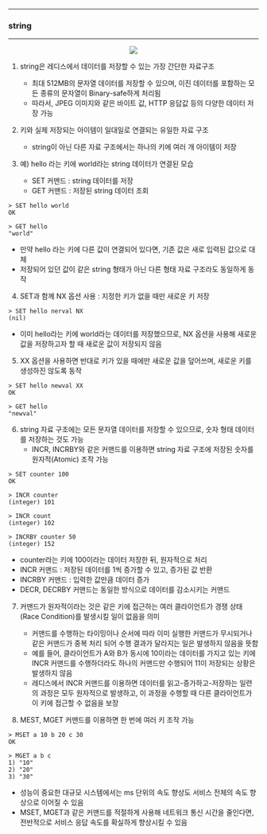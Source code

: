 -----
### string
-----
<div align="center">
<img src="https://github.com/user-attachments/assets/7817acb7-8766-4be6-af27-77f9b9417a0e">
</div>

1. string은 레디스에서 데이터를 저장할 수 있는 가장 간단한 자료구조
   - 최대 512MB의 문자열 데이터를 저장할 수 있으며, 이진 데이터를 포함하는 모든 종류의 문자열이 Binary-safe하게 처리됨
   - 따라서, JPEG 이미지와 같은 바이트 값, HTTP 응답값 등의 다양한 데이터 저장 가능

2. 키와 실제 저장되는 아이템이 일대일로 연결되는 유일한 자료 구조
   - string이 아닌 다른 자료 구조에서는 하나의 키에 여러 개 아이템이 저장

3. 예) hello 라는 키에 world라는 string 데이터가 연결된 모습
   - SET 커맨드 : string 데이터를 저장
   - GET 커맨드 : 저장된 string 데이터 조회
```redis
> SET hello world
OK

> GET hello
"world"
```

  - 만약 hello 라는 키에 다른 값이 연결되어 있다면, 기존 값은 새로 입력된 값으로 대체
  - 저장되어 있던 값이 같은 string 형태가 아닌 다른 형태 자료 구조라도 동일하게 동작

4. SET과 함께 NX 옵션 사용 : 지정한 키가 없을 때만 새로운 키 저장
```redis
> SET hello nerval NX
(nil)
```
   - 이미 hello라는 키에 world라는 데이터를 저장했으므로, NX 옵션을 사용해 새로운 값을 저장하고자 할 때 새로운 값이 저장되지 않음

5. XX 옵션을 사용하면 반대로 키가 있을 때에만 새로운 값을 덮어쓰며, 새로운 키를 생성하진 않도록 동작
```redis
> SET hello newval XX
OK

> GET hello
"newval"
```

6. string 자료 구조에는 모든 문자열 데이터를 저장할 수 있으므로, 숫자 형태 데이터를 저장하는 것도 가능
   - INCR, INCRBY와 같은 커맨드를 이용하면 string 자료 구조에 저장된 숫자를 원자적(Atomic) 조작 가능
```redis
> SET counter 100
OK

> INCR counter
(integer) 101

> INCR count
(integer) 102

> INCRBY counter 50
(integer) 152
```
   - counter라는 키에 100이라는 데이터 저장한 뒤, 원자적으로 처리
   - INCR 커맨드 : 저장된 데이터를 1씩 증가할 수 있고, 증가된 값 반환
   - INCRBY 커맨드 : 입력한 값만큼 데이터 증가
   - DECR, DECRBY 커맨드는 동일한 방식으로 데이터를 감소시키는 커맨드

7. 커맨드가 원자적이라는 것은 같은 키에 접근하는 여러 클라이언트가 경쟁 상태(Race Condition)를 발생시킬 일이 없음을 의미
   - 커맨드를 수행하는 타이밍이나 순서에 따라 이미 실행한 커맨드가 무시되거나 같은 커맨드가 중복 처리 되어 수행 결과가 달라지는 일은 발생하지 않음을 뜻함
   - 예를 들어, 클라이언트가 A와 B가 동시에 10이라는 데이터를 가지고 있는 키에 INCR 커맨드를 수행하더라도 하나의 커맨드만 수행되어 11이 저장되는 상황은 발생하지 않음
   - 레디스에서 INCR 커맨드를 이용하면 데이터를 읽고-증가하고-저장하는 일련의 과정은 모두 원자적으로 발생하고, 이 과정을 수행할 때 다른 클라이언트가 이 키에 접근할 수 없음을 보장

8. MEST, MGET 커맨드를 이용하면 한 번에 여러 키 조작 가능
```redis
> MSET a 10 b 20 c 30
OK

> MGET a b c
1) "10"
2) "20"
3) "30"
```
   - 성능이 중요한 대규모 시스템에서는 ms 단위의 속도 향상도 서비스 전체의 속도 향상으로 이어질 수 있음
   - MSET, MGET과 같은 커맨드를 적절하게 사용해 네트워크 통신 시간을 줄인다면, 전반적으로 서비스 응답 속도를 확실하게 향상시킬 수 있음
